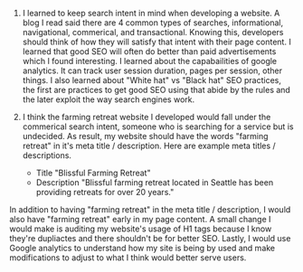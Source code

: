 1. I learned to keep search intent in mind when developing a website. A blog I read said there are 4 common types of searches, informational, navigational, commerical, and transactional. Knowing this, developers should think of how they will satisfy that intent with their page content. I learned that good SEO will often do better than paid advertisements which I found interesting. I learned about the capabailities of google analytics. It can track user session duration, pages per session, other things. I also learned about "White hat" vs "Black hat" SEO practices, the first are practices to get good SEO using that abide by the rules and the later exploit the way search engines work. 


2. I think the farming retreat website I developed would fall under the commerical search intent, someone who is searching for a service but is undecided. As result, my website should have the words "farming retreat" in it's meta title / description. Here are example meta titles / descriptions.

    - Title "Blissful Farming Retreat"
    -  Description "Blissful farming retreat located in Seattle has been providing retreats for over 20 years."   

  In addition to having "farming retreat" in the meta title / description, I would also have "farming retreat" early in my page content. A small change I would make is auditing my website's usage of H1 tags because I know they're dupliactes and there shouldn't be for better SEO. Lastly, I would use Google analytics to understand how my site is being by used and make modifications to adjust to what I think would better serve users.
